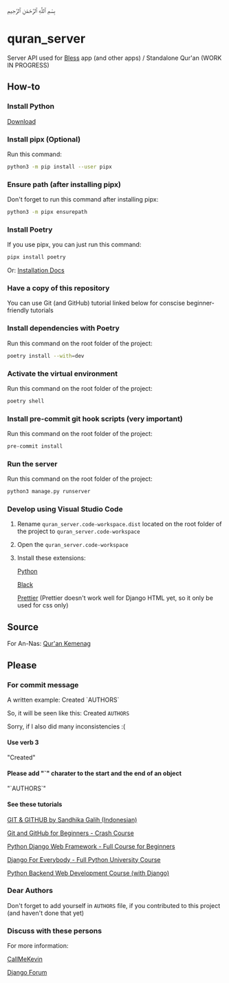 بِسْمِ ٱللَّٰهِ ٱلرَّحْمَٰنِ ٱلرَّحِيمِ
# quran_server
Server API used for [Bless](https://github.com/bal-sm/bless) app (and other apps) / Standalone Qur'an (WORK IN PROGRESS)

## How-to

### Install Python

[Download](https://www.python.org/downloads/)

### Install pipx (Optional)
Run this command:
```bash
python3 -m pip install --user pipx
```

### Ensure path (after installing pipx)
Don't forget to run this command after installing pipx:
```bash
python3 -m pipx ensurepath
```

### Install Poetry
If you use pipx, you can just run this command:
```bash
pipx install poetry
```

Or:
[Installation Docs](https://python-poetry.org/docs/#installation)

### Have a copy of this repository
You can use Git (and GitHub) tutorial linked below for conscise beginner-friendly tutorials

### Install dependencies with Poetry
Run this command on the root folder of the project:
```bash
poetry install --with=dev
```

### Activate the virtual environment
Run this command on the root folder of the project:
```bash
poetry shell
```

### Install pre-commit git hook scripts (very important)
Run this command on the root folder of the project:
```bash
pre-commit install
```

### Run the server
Run this command on the root folder of the project:
```bash
python3 manage.py runserver
```

### Develop using Visual Studio Code
1. Rename `quran_server.code-workspace.dist` located on the root folder of the project to `quran_server.code-workspace`
2. Open the `quran_server.code-workspace`
3. Install
    these extensions:

    [Python](https://marketplace.visualstudio.com/items?itemName=ms-python.python)

    [Black](https://marketplace.visualstudio.com/items?itemName=ms-python.black-formatter)

    [Prettier](https://marketplace.visualstudio.com/items?itemName=esbenp.prettier-vscode) (Prettier doesn't work well for Django HTML yet, so it only be used for css only)

## Source
For An-Nas: [Qur'an Kemenag](https://quran.kemenag.go.id/)

## Please
### For commit message
A written example:
Created \`AUTHORS\`

So, it will be seen like this:
Created `AUTHORS`

Sorry, if I also did many inconsistencies :(
#### Use verb 3
"Created"
#### Please add "`" charater to the start and the end of an object
"\`AUTHORS\`"

#### See these tutorials

[GIT & GITHUB by Sandhika Galih (Indonesian)](https://youtube.com/playlist?list=PLFIM0718LjIVknj6sgsSceMqlq242-jNf)

[Git and GitHub for Beginners - Crash Course](https://www.youtube.com/watch?v=RGOj5yH7evk)

[Python Django Web Framework - Full Course for Beginners](https://www.youtube.com/watch?v=F5mRW0jo-U4)

[Django For Everybody - Full Python University Course](https://www.youtube.com/watch?v=o0XbHvKxw7Y)

[Python Backend Web Development Course (with Django)](https://www.youtube.com/watch?v=jBzwzrDvZ18)

### Dear Authors
Don't forget to add yourself in `AUTHORS` file, if you contributed to this project (and haven't done that yet)

### Discuss with these persons
For more information:

[CallMeKevin](callmekevinbusiness@gmail.com)

[Django Forum](https://forum.djangoproject.com/t/lets-contribute-to-my-quran-server-project/18086)
